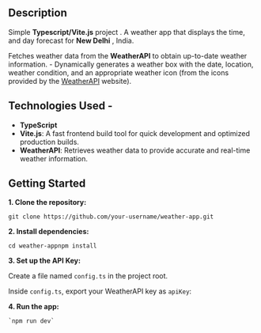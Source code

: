 ## Description
Simple **Typescript/Vite.js** project .  A weather app that displays the time, and day forecast for **New Delhi** , India. 

Fetches weather data from the **WeatherAPI** to obtain up-to-date weather information. - Dynamically generates a weather box with the date, location, weather condition, and an appropriate weather icon (from the icons provided by the [WeatherAPI](https://www.weatherapi.com/) website).

## Technologies Used  - 

 - **TypeScript**  
 - **Vite.js**: A fast  frontend build tool for quick development and optimized production builds.   
 - **WeatherAPI**: Retrieves weather data to provide accurate and real-time weather information.

## Getting Started

**1. Clone the repository:**

   ```shell
   git clone https://github.com/your-username/weather-app.git
   ```
**2.  Install dependencies:**
    
    cd weather-appnpm install
    
**3.  **Set up the API Key**:**
    
Create a file named `config.ts` in the project root.
    
Inside `config.ts`, export your WeatherAPI key as `apiKey`:

               
**4.  Run the app:**
        
    `npm run dev` 
    
